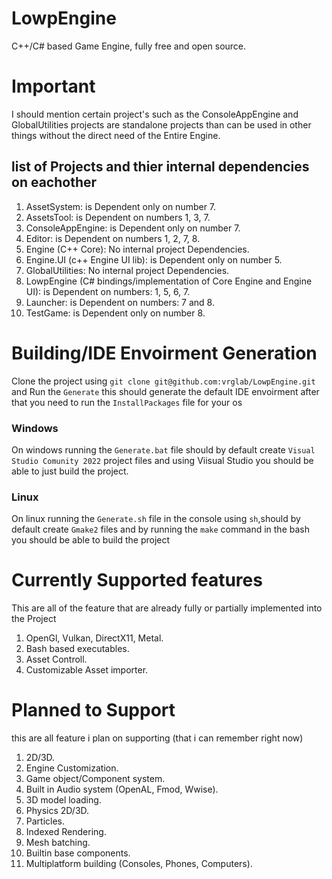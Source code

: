 # LowpEngine
C++/C# based Game Engine, fully free and open source.

# Important
I should mention certain project's such as the ConsoleAppEngine and GlobalUtilities projects are standalone projects than can be used in other things without the direct need of the Entire Engine. 
## list of Projects and thier internal dependencies on eachother

1. AssetSystem: is Dependent only on number 7.
2. AssetsTool: is Dependent on numbers 1, 3, 7.
3. ConsoleAppEngine: is Dependent only on number 7.
4. Editor: is Dependent on numbers 1, 2, 7, 8.
5. Engine (C++ Core): No internal project Dependencies.
6. Engine.UI (c++ Engine UI lib): is Dependent only on number 5.
7. GlobalUtilities: No internal project Dependencies.
8. LowpEngine (C# bindings/implementation of Core Engine and Engine UI): is Dependent on numbers: 1, 5, 6, 7.
9. Launcher: is Dependent on numbers: 7 and 8.
1. TestGame: is Dependent only on number 8.


# Building/IDE Envoirment Generation
Clone the project using `git clone git@github.com:vrglab/LowpEngine.git` and Run the `Generate` this should generate the default IDE envoirment after that you need to run the `InstallPackages` file for your os

### Windows
On windows running the `Generate.bat` file should by default create `Visual Studio Comunity 2022` project files and using Viisual Studio you should be able to just build the project.

### Linux
On linux running the `Generate.sh` file in the console using `sh`,should by default create `Gmake2` files and by running the `make` command in the bash you should be able to build the project

# Currently Supported features
This are all of the feature that are already fully or partially implemented into the Project
1. OpenGl, Vulkan, DirectX11, Metal.
1. Bash based executables.
1. Asset Controll.
1. Customizable Asset importer.

# Planned to Support
this are all feature i plan on supporting (that i can remember right now)
1. 2D/3D.
1. Engine Customization.
1. Game object/Component system.
1. Built in Audio system (OpenAL, Fmod, Wwise).
1. 3D model loading.
1. Physics 2D/3D.
1. Particles.
2. Indexed Rendering.
3. Mesh batching.
4. Builtin base components.
4. Multiplatform building (Consoles, Phones, Computers).
